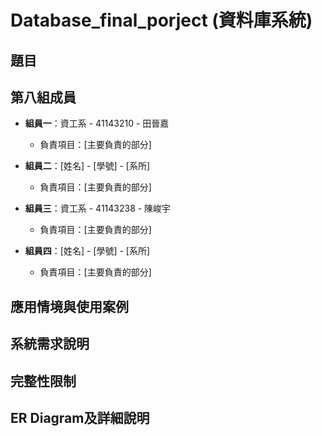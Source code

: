 # Database_final_porject (資料庫系統)
## 題目
## 第八組成員


- **組員一**：資工系 - 41143210 - 田晉嘉 
  - 負責項目：[主要負責的部分]

- **組員二**：[姓名] - [學號] - [系所]
  - 負責項目：[主要負責的部分]

- **組員三**：資工系 - 41143238 -  陳峻宇
  - 負責項目：[主要負責的部分]

- **組員四**：[姓名] - [學號] - [系所]
  - 負責項目：[主要負責的部分]

## 應用情境與使用案例

## 系統需求說明

## 完整性限制

## ER Diagram及詳細說明


